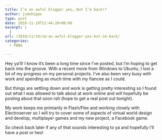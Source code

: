 ```yaml
---
title: I’m an awful blogger yes… But I’m back!?
author: judohippo
type: post
date: 2010-11-10T12:44:20+00:00
excerpt: |
  |
url: /2010/11/10/im-an-awful-blogger-yes-but-im-back/
categories:
  - PBBG

---
```

Hey ya&#8217;ll! I know it&#8217;s been a long time since I&#8217;ve posted, but I&#8217;m hoping to get back into the groove. With a recent move from Windows to Ubuntu, I lost a lot of my progress on my personal projects. I&#8217;ve also been very busy with work and spending as much time with my fiancee as I could.

But things are settling down and work is getting pretty interesting so I found out what I was allowed to talk about at work online and will hopefully be posting about that soon-ish (hope to get a real post out tonight).

My work keeps me primiarily in Flash/Flex and working closely with Electroserver so I will try to cover some of aspects of virtual world design and develop, multiplayer games and my new project, a Facebook game.

So check back later if any of that sounds interesting to ya and hopefully I&#8217;ll have a post or two!